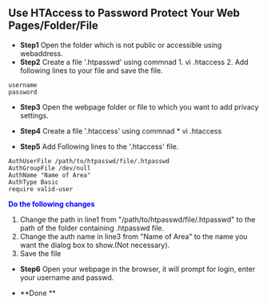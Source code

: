 ## Use HTAccess to Password Protect Your Web Pages/Folder/File

* **Step1**  Open the folder which is not public or accessible using webaddress.
* **Step2**  Create a file '.htpasswd' using commnad 
           1.  vi .htaccess
           2.  Add following lines to your file and save the file.

```
username
password
```

* **Step3** Open the webpage folder or file to which you want to add privacy settings.
* **Step4** Create a file '.htaccess' using commnad 
           * vi .htaccess
           
* **Step5** Add Following lines to the '.htaccess' file.
```
AuthUserFile /path/to/htpasswd/file/.htpasswd
AuthGroupFile /dev/null
AuthName "Name of Area"
AuthType Basic
require valid-user
```
**<span style="color:blue">Do the following changes</span>**
1. Change the path in line1  from "/path/to/htpasswd/file/.htpasswd" to the path of the folder containing .htpasswd file.
2. Change the auth name in line3 from "Name of Area" to the name you want the dialog box to show.(Not necessary).
3. Save the file
      
* **Step6** Open your webpage in the browser, it will prompt for login, enter your username and passwd. 

* **Done **
          



